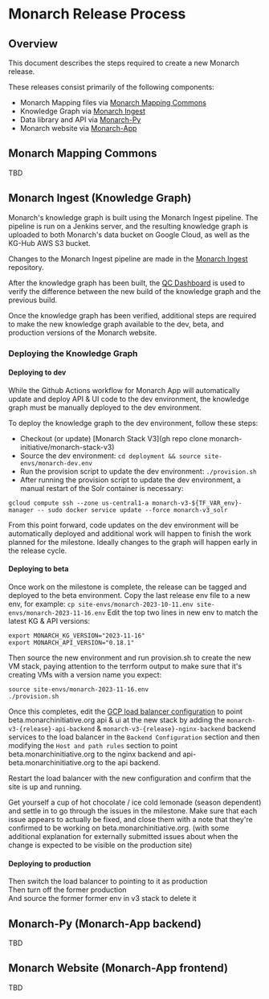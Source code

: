 # Monarch Release Process

## Overview

This document describes the steps required to create a new Monarch release.  

These releases consist primarily of the following components:  

- Monarch Mapping files via [Monarch Mapping Commons](https://github.com/monarch-initiative/monarch-mapping-commons)
- Knowledge Graph via [Monarch Ingest](https://github.com/monarch-initiative/monarch-ingest)
- Data library and API via [Monarch-Py](https://github.com/monarch-initiative/monarch-app/backend)
- Monarch website via [Monarch-App](https://github.com/monarch-initiative/monarch-app/frontend)


## Monarch Mapping Commons

TBD

## Monarch Ingest (Knowledge Graph)

Monarch's knowledge graph is built using the Monarch Ingest pipeline. 
The pipeline is run on a Jenkins server, and the resulting knowledge graph is uploaded to both Monarch's data bucket on Google Cloud, as well as the KG-Hub AWS S3 bucket.

Changes to the Monarch Ingest pipeline are made in the [Monarch Ingest](https://github.com/monarch-initiative/monarch-ingest) repository.

After the knowledge graph has been built, the [QC Dashboard](https://github.com/monarch-initiative/monarch-qc) is used to verify the difference between the new build of the knowledge graph and the previous build.

Once the knowledge graph has been verified, additional steps are required to make the new knowledge graph available to the dev, beta, and production versions of the Monarch website.

### Deploying the Knowledge Graph

#### Deploying to dev

While the Github Actions workflow for Monarch App will automatically update and deploy API & UI code to the dev environment, the knowledge graph must be manually deployed to the dev environment.

To deploy the knowledge graph to the dev environment, follow these steps:

* Checkout (or update) [Monarch Stack V3](gh repo clone monarch-initiative/monarch-stack-v3)
* Source the dev environment: `cd deployment && source site-envs/monarch-dev.env`
* Run the provision script to update the dev environment: `./provision.sh`
* After running the provision script to update the dev environment, a manual restart of the Solr container is necessary:

```
gcloud compute ssh --zone us-central1-a monarch-v3-${TF_VAR_env}-manager -- sudo docker service update --force monarch-v3_solr
```

From this point forward, code updates on the dev environment will be automatically deployed and additional work will happen to finish the work planned for the milestone. Ideally changes to the graph will happen early in the release cycle.

#### Deploying to beta

Once work on the milestone is complete, the release can be tagged and deployed to the beta environment. 
Copy the last release env file to a new env, for example: `cp site-envs/monarch-2023-10-11.env site-envs/monarch-2023-11-16.env`
Edit the top two lines in new env to match the latest KG & API versions:

```
export MONARCH_KG_VERSION="2023-11-16"
export MONARCH_API_VERSION="0.18.1"
```

Then source the new environment and run provision.sh to create the new VM stack, paying attention to the terrform output to make sure that it's creating VMs with a version name you expect:

```
source site-envs/monarch-2023-11-16.env
./provision.sh
```

Once this completes, edit the [GCP load balancer configuration](https://console.cloud.google.com/net-services/loadbalancing/details/http/monarch-balancer?project=monarch-initiative) to point beta.monarchinitiative.org api & ui at the new stack by adding the `monarch-v3-{release}-api-backend` & `monarch-v3-{release}-nginx-backend` backend services to the load balancer in the `Backend Configuration` section and then modifying the `Host and path rules` section to point beta.monarchinitiative.org to the nginx backend and api-beta.monarchinitiative.org to the api backend. 

Restart the load balancer with the new configuration and confirm that the site is up and running. 

Get yourself a cup of hot chocolate / ice cold lemonade (season dependent) and settle in to go through the issues in the milestone. Make sure that each issue appears to actually be fixed, and close them with a note that they're confirmed to be working on beta.monarchinitiative.org. (with some additional explanation for externally submitted issues about when the change is expected to be visible on the production site)


#### Deploying to production

Then switch the load balancer to pointing to it as production  
Then turn off the former production  
And source the former former env in v3 stack to delete it

## Monarch-Py (Monarch-App backend)

TBD

## Monarch Website (Monarch-App frontend)

TBD
